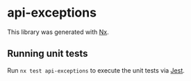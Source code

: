 # api-exceptions

This library was generated with [Nx](https://nx.dev).

## Running unit tests

Run `nx test api-exceptions` to execute the unit tests via [Jest](https://jestjs.io).
